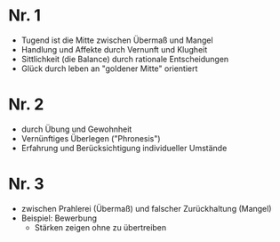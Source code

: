 # Nr. 1
- Tugend ist die Mitte zwischen Übermaß und Mangel
- Handlung und Affekte durch Vernunft und Klugheit
- Sittlichkeit (die Balance) durch rationale Entscheidungen
- Glück durch leben an "goldener Mitte" orientiert

# Nr. 2
- durch Übung und Gewohnheit
- Vernünftiges Überlegen ("Phronesis")
- Erfahrung und Berücksichtigung individueller Umstände

# Nr. 3
- zwischen Prahlerei (Übermaß) und falscher Zurückhaltung (Mangel)
- Beispiel: Bewerbung
	- Stärken zeigen ohne zu übertreiben
